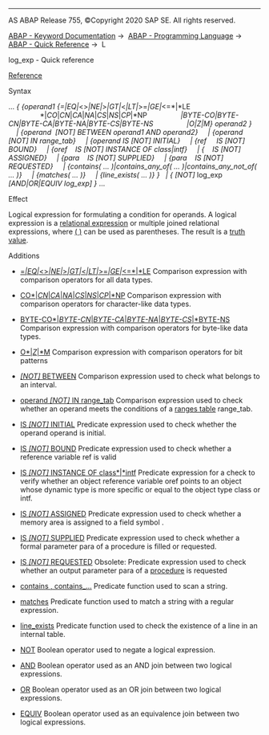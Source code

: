   

* * *

AS ABAP Release 755, ©Copyright 2020 SAP SE. All rights reserved.

[ABAP - Keyword Documentation](javascript:call_link\('abenabap.htm'\)) →  [ABAP - Programming Language](javascript:call_link\('abenabap_reference.htm'\)) →  [ABAP - Quick Reference](javascript:call_link\('abenabap_shortref.htm'\)) →  L

log\_exp - Quick reference

[Reference](javascript:call_link\('abenlogexp.htm'\))

Syntax

... *{* *{*operand1 *{*\=*|*EQ*|*<>*|*NE*|*\>*|*GT*|*<*|*LT*|*\>=*|*GE*|*<=*|*LE
                *|*CO*|*CN*|*CA*|*NA*|*CS*|*NS*|*CP*|*NP
                *|*BYTE-CO*|*BYTE-CN*|*BYTE-CA*|*BYTE-NA*|*BYTE-CS*|*BYTE-NS
                *|*O*|*Z*|*M*}* operand2 *}*
    *|* *{*operand  *\[*NOT*\]* BETWEEN operand1 AND operand2*}*
    *|* *{*operand *\[*NOT*\]* IN range\_tab*}*
    *|* *{*operand IS *\[*NOT*\]* INITIAL*}*
    *|* *{*ref     IS *\[*NOT*\]* BOUND*}*
    *|* *{*oref    IS *\[*NOT*\]* INSTANCE OF class*|*intf*}*
    *|* *{*<fs>    IS *\[*NOT*\]* ASSIGNED*}*
    *|* *{*para    IS *\[*NOT*\]* SUPPLIED*}*
    *|* *{*para    IS *\[*NOT*\]* REQUESTED*}*
    *|* *{*contains( ... )*|*contains\_any\_of( ... )*|*contains\_any\_not\_of( ... )*}*
    *|* *{*matches( ... )*}*
    *|* *{*line\_exists( ... )*}* *}*
  *|* *{* *\[*NOT*\]* log\_exp *\[*AND*|*OR*|*EQUIV log\_exp*\]* *}* ...

Effect

Logical expression for formulating a condition for operands. A logical expression is a [relational expression](javascript:call_link\('abenrelational_expression_glosry.htm'\) "Glossary Entry") or multiple joined relational expressions, where [( )](javascript:call_link\('abenlogexp_bracket.htm'\)) can be used as parentheses. The result is a [truth value](javascript:call_link\('abentruth_value_glosry.htm'\) "Glossary Entry").

Additions

-   [\=*|*EQ*|*<>*|*NE*|*\>*|*GT*|*<*|*LT*|*\>=*|*GE*|*<=*|*LE](javascript:call_link\('abenlogexp_any_operand.htm'\))
    Comparison expression with comparison operators for all data types.
    

-   [CO*|*CN*|*CA*|*NA*|*CS*|*NS*|*CP*|*NP](javascript:call_link\('abenlogexp_strings.htm'\))
    Comparison expression with comparison operators for character-like data types.
    

-   [BYTE-CO*|*BYTE-CN*|*BYTE-CA*|*BYTE-NA*|*BYTE-CS*|*BYTE-NS](javascript:call_link\('abenlogexp_bytes.htm'\))
    Comparison expression with comparison operators for byte-like data types.
    

-   [O*|*Z*|*M](javascript:call_link\('abenlogexp_bitmasks.htm'\))
    Comparison expression with comparison operators for bit patterns
    

-   [*\[*NOT*\]* BETWEEN](javascript:call_link\('abenlogexp_between.htm'\))
    Comparison expression used to check what belongs to an interval.
    

-   [operand *\[*NOT*\]* IN range\_tab](javascript:call_link\('abenlogexp_select_option.htm'\))
    Comparison expression used to check whether an operand meets the conditions of a [ranges table](javascript:call_link\('abenranges_table_glosry.htm'\) "Glossary Entry") range\_tab.
    

-   [IS *\[*NOT*\]* INITIAL](javascript:call_link\('abenlogexp_initial.htm'\))
    Predicate expression used to check whether the operand operand is initial.
    

-   [IS *\[*NOT*\]* BOUND](javascript:call_link\('abenlogexp_bound.htm'\))
    Predicate expression used to check whether a reference variable ref is valid
    

-   [IS *\[*NOT*\]* INSTANCE OF class*|*intf](javascript:call_link\('abenlogexp_instance_of.htm'\))
    Predicate expression for a check to verify whether an object reference variable oref points to an object whose dynamic type is more specific or equal to the object type class or intf.
    

-   [IS *\[*NOT*\]* ASSIGNED](javascript:call_link\('abenlogexp_assigned.htm'\))
    Predicate expression used to check whether a memory area is assigned to a field symbol <fs>.
    

-   [IS *\[*NOT*\]* SUPPLIED](javascript:call_link\('abenlogexp_supplied.htm'\))
    Predicate expression used to check whether a formal parameter para of a procedure is filled or requested.
    

-   [IS *\[*NOT*\]* REQUESTED](javascript:call_link\('abenlogexp_requested.htm'\))
    Obsolete: Predicate expression used to check whether an output parameter para of a [procedure](javascript:call_link\('abenprocedure_glosry.htm'\) "Glossary Entry") is requested
    

-   [contains , contains\_...](javascript:call_link\('abencontains_functions.htm'\))
    Predicate function used to scan a string.
    

-   [matches](javascript:call_link\('abenmatches_functions.htm'\))
    Predicate function used to match a string with a regular expression.
    

-   [line\_exists](javascript:call_link\('abenline_exists_function.htm'\))
    Predicate function used to check the existence of a line in an internal table.
    

-   [NOT](javascript:call_link\('abenlogexp_not.htm'\))
    Boolean operator used to negate a logical expression.
    

-   [AND](javascript:call_link\('abenlogexp_and.htm'\))
    Boolean operator used as an AND join between two logical expressions.
    

-   [OR](javascript:call_link\('abenlogexp_or.htm'\))
    Boolean operator used as an OR join between two logical expressions.
    

-   [EQUIV](javascript:call_link\('abenlogexp_and.htm'\))
    Boolean operator used as an equivalence join between two logical expressions.
